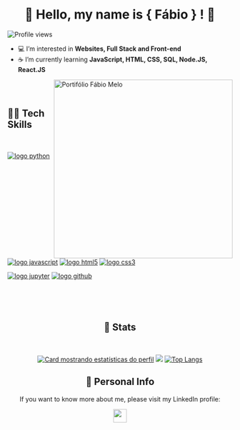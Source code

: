 
<p align="center">
  <h1 align="center">🦄 Hello, my name is <strong>{ Fábio } ! 🌈</strong> </h1>

  <p align="left"> <img src="https://komarev.com/ghpvc/?username=Fabiomateusmelo&color=yellow" alt="Profile views" /> </p>

- 💻 I’m interested in **Websites, Full Stack and Front-end**
- ☕ I’m currently learning **JavaScript, HTML, CSS, SQL, Node.JS, React.JS**
  
</strong>

</p>
</p>
<img src="https://user-images.githubusercontent.com/105231558/175841537-f06efa8d-1d1d-4254-ac0c-8d2d6b83bf40.png?compress=1&resize=1200x900&vertical=top" width="400px" align="right" alt="Portifólio Fábio Melo">
</br>
</br>

<h2 align="left"><strong> 🧙‍♂️ Tech Skills </strong></h2>
<br/>

[![logo python](https://img.shields.io/badge/python-02569B?style=for-the-badge&logo=python&logoColor=white)](#)
[![logo javascript](https://img.shields.io/badge/JavaScript-F7DF1E?style=for-the-badge&logo=javascript&logoColor=black)](#)
[![logo html5](https://img.shields.io/badge/HTML-ed5700?style=for-the-badge&logo=html5&logoColor=white)](#)
[![logo css3](https://img.shields.io/badge/CSS-007ACC?&style=for-the-badge&logo=css3&logoColor=white)](#)

[![logo jupyter](https://img.shields.io/badge/Jupyter-ED8B00?style=for-the-badge&logo=jupyter&logoColor=white)](#)
[![logo github](https://img.shields.io/badge/GitHub-100000?style=for-the-badge&logo=github&logoColor=white)](#)

</br>
</br>
</br>


<h2 align="center"><strong> 🔮 Stats </strong></h2>
<br/>
<div width="100%" align="center">

[![Card mostrando estatísticas do perfil](http://github-profile-summary-cards.vercel.app/api/cards/profile-details?username=Fabiomateusmelo&theme=tokyonight)](#)
![](http://github-profile-summary-cards.vercel.app/api/cards/stats?username=Fabiomateusmelo&theme=tokyonight)
[![Top Langs](https://github-readme-stats.vercel.app/api/top-langs/?username=Fabiomateusmelo&theme=tokyonight&langs_count=10)](https://github.com/anuraghazra/github-readme-stats)



</div>

<div width="100%" align="center">

</div>

<h2 align="center"><strong> 🕺 Personal Info </strong></h2>


<p align="center">
  If you want to know more about me, please visit my LinkedIn profile:</p>
  <p align="center">
  <a href="https://br.linkedin.com/in/fabio-mmelo" alt="Gmail"> 
  <img src="https://img.shields.io/badge/linkedin-%230077B5.svg?style=for-the-badge&logo=linkedin&logoColor=white" height="30" align="center"/></a>
</p>  

  <br/>
</p>
 
